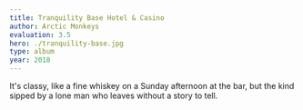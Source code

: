 ```yaml
---
title: Tranquility Base Hotel & Casino
author: Arctic Monkeys
evaluation: 3.5
hero: ./tranquility-base.jpg
type: album
year: 2018
---
```


It's classy, like a fine whiskey on a Sunday afternoon at the bar, but the kind sipped by a lone man who leaves without a story to tell.
